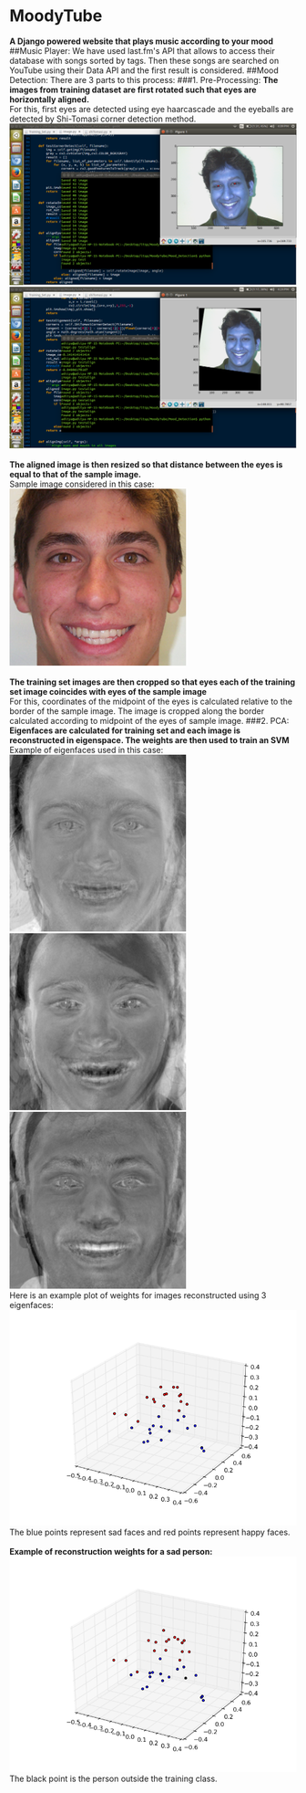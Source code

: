 # MoodyTube
**A Django powered website that plays music according to your mood**
##Music Player:
We have used last.fm's API that allows to access their database with songs sorted by tags. Then these songs are searched on YouTube using their Data API and the first result is considered.
##Mood Detection:
There are 3 parts to this process:
###1. Pre-Processing:
**The images from training dataset are first rotated such that eyes are horizontally aligned.**<br>
For this, first eyes are detected using eye haarcascade and the eyeballs are detected by Shi-Tomasi corner detection method.
![Eye detection](/Screenshots/eye_detect.png)<br>
![Aligned Image](/Screenshots/align.png)<br><br>
**The aligned image is then resized so that distance between the eyes is equal to that of the sample image.**<br>
Sample image considered in this case:<br>
![Sample image](/Screenshots/sample.bmp)<br><br>
**The training set images are then cropped so that eyes each of the training set image coincides with eyes of the sample image**<br>
For this, coordinates of the midpoint of the eyes is calculated relative to the border of the sample image. The image is cropped along the border calculated according to midpoint of the eyes of sample image.
###2. PCA:
**Eigenfaces are calculated for training set and each image is reconstructed in eigenspace. The weights are then used to train an SVM**<br>
Example of eigenfaces used in this case:<br>
![eigenface0](/Screenshots/eigenface0.png)
![eigenface1](/Screenshots/eigenface1.png)
![eigenface2](/Screenshots/eigenface2.png)<br>
Here is an example plot of weights for images reconstructed using 3 eigenfaces:<br>
![plot](/Screenshots/plot.png)<br>
The blue points represent sad faces and red points represent happy faces.<br><br>
**Example of reconstruction weights for a sad person:**<br>
![plot_recog](/Screenshots/plot_recog.png)<br>
The black point is the person outside the training class.

